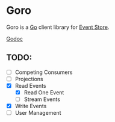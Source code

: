 Goro
====

Goro is a [Go](http://golang.org) client library for [Event Store](http://eventstore.org).

[Godoc](https://godoc.org/github.com/vectorhacker/goro)

TODO:
---

- [ ] Competing Consumers
- [ ] Projections
- [x] Read Events
    - [x] Read One Event
    - [ ] Stream Events
- [x] Write Events
- [ ] User Management